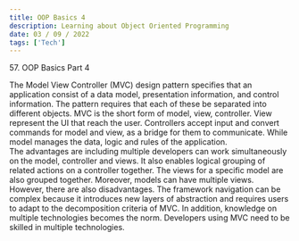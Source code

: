 ```yaml
---
title: OOP Basics 4
description: Learning about Object Oriented Programming
date: 03 / 09 / 2022
tags: ['Tech']
---
```


<p>57. OOP Basics Part 4</p>

<p> The Model View Controller (MVC) design pattern specifies that an application consist of a data model, presentation information, and control information. The pattern requires that each of these be separated into different objects. MVC is the short form of model, view, controller.
View represent the UI that reach the user. Controllers accept input and convert commands for model and view, as a bridge for them to communicate.
While model manages the data, logic and rules of the application.
<br>
The advantages are including multiple developers can work simultaneously on the model, controller and views. It also enables logical grouping of related actions on a controller together. The views for a specific model are also grouped together. Moreover, models can have multiple views.
<br>
However, there are also disadvantages. The framework navigation can be complex because it introduces new layers of abstraction and requires users to adapt to the decomposition criteria of MVC. In addition, knowledge on multiple technologies becomes the norm. Developers using MVC need to be skilled in multiple technologies.
</p>
